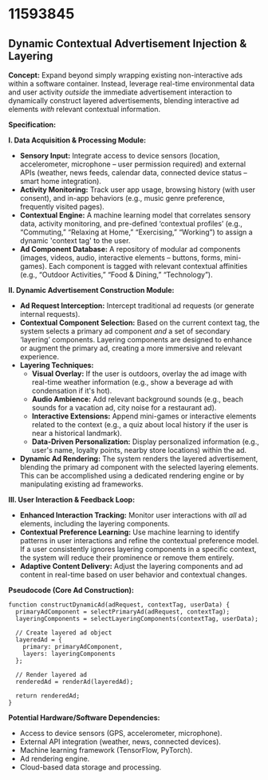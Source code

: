 # 11593845

## Dynamic Contextual Advertisement Injection & Layering

**Concept:** Expand beyond simply wrapping existing non-interactive ads within a software container. Instead, leverage real-time environmental data and user activity *outside* the immediate advertisement interaction to dynamically construct layered advertisements, blending interactive ad elements *with* relevant contextual information.

**Specification:**

**I. Data Acquisition & Processing Module:**

*   **Sensory Input:** Integrate access to device sensors (location, accelerometer, microphone – user permission required) and external APIs (weather, news feeds, calendar data, connected device status – smart home integration).
*   **Activity Monitoring:** Track user app usage, browsing history (with user consent), and in-app behaviors (e.g., music genre preference, frequently visited pages).
*   **Contextual Engine:** A machine learning model that correlates sensory data, activity monitoring, and pre-defined ‘contextual profiles’ (e.g., “Commuting,” “Relaxing at Home,” “Exercising,” “Working”) to assign a dynamic 'context tag' to the user.
*   **Ad Component Database:** A repository of modular ad components (images, videos, audio, interactive elements – buttons, forms, mini-games).  Each component is tagged with relevant contextual affinities (e.g., “Outdoor Activities,” “Food & Dining,” “Technology”).

**II. Dynamic Advertisement Construction Module:**

*   **Ad Request Interception:**  Intercept traditional ad requests (or generate internal requests).
*   **Contextual Component Selection:** Based on the current context tag, the system selects a primary ad component *and* a set of secondary ‘layering’ components. Layering components are designed to enhance or augment the primary ad, creating a more immersive and relevant experience.
*   **Layering Techniques:**
    *   **Visual Overlay:**  If the user is outdoors, overlay the ad image with real-time weather information (e.g., show a beverage ad with condensation if it's hot).
    *   **Audio Ambience:** Add relevant background sounds (e.g., beach sounds for a vacation ad, city noise for a restaurant ad).
    *   **Interactive Extensions:**  Append mini-games or interactive elements related to the context (e.g., a quiz about local history if the user is near a historical landmark).
    *   **Data-Driven Personalization:** Display personalized information (e.g., user's name, loyalty points, nearby store locations) within the ad.
*   **Dynamic Ad Rendering:** The system renders the layered advertisement, blending the primary ad component with the selected layering elements.  This can be accomplished using a dedicated rendering engine or by manipulating existing ad frameworks.

**III.  User Interaction & Feedback Loop:**

*   **Enhanced Interaction Tracking:**  Monitor user interactions with *all* ad elements, including the layering components.
*   **Contextual Preference Learning:**  Use machine learning to identify patterns in user interactions and refine the contextual preference model.  If a user consistently ignores layering components in a specific context, the system will reduce their prominence or remove them entirely.
*   **Adaptive Content Delivery:**  Adjust the layering components and ad content in real-time based on user behavior and contextual changes.

**Pseudocode (Core Ad Construction):**

```
function constructDynamicAd(adRequest, contextTag, userData) {
  primaryAdComponent = selectPrimaryAd(adRequest, contextTag);
  layeringComponents = selectLayeringComponents(contextTag, userData);

  // Create layered ad object
  layeredAd = {
    primary: primaryAdComponent,
    layers: layeringComponents
  };

  // Render layered ad
  renderedAd = renderAd(layeredAd);

  return renderedAd;
}
```

**Potential Hardware/Software Dependencies:**

*   Access to device sensors (GPS, accelerometer, microphone).
*   External API integration (weather, news, connected devices).
*   Machine learning framework (TensorFlow, PyTorch).
*   Ad rendering engine.
*   Cloud-based data storage and processing.
